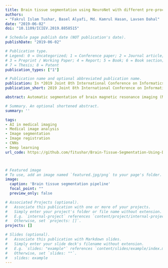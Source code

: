 ```yaml
---
title: Brain tissue segmentation using NeuroNet with different pre-processing techniques
authors:
- "Fakrul Islam Tushar, Basel Alyafi, Md. Kamrul Hasan, Lavsen Dahal"
date: "2019-06-02"
doi: "10.1109/ICIEV.2019.8858515"

# Schedule page publish date (NOT publication's date).
publishDate: "2019-06-02"

# Publication type.
# Legend: 0 = Uncategorized; 1 = Conference paper; 2 = Journal article;
# 3 = Preprint / Working Paper; 4 = Report; 5 = Book; 6 = Book section;
# 7 = Thesis; 8 = Patent
publication_types: ["1"]

# Publication name and optional abbreviated publication name.
publication: In *2019 Joint 8th International Conference on Informatics, Electronics & Vision (ICIEV) and 2019 3rd International Conference on Imaging, Vision & Pattern Recognition (icIVPR)*
publication_short: 2019 Joint 8th International Conference on Informatics, Electronics & Vision (ICIEV) and 2019 3rd International Conference on Imaging, Vision & Pattern Recognition (icIVPR), Spokane, WA, USA, 2019, pp. 223-227

abstract: Automatic segmentation of brain magnetic resonance imaging (MRI) images is one of the vital steps for quantitative analysis of the brain for further inspection. In this paper, NeuroNet has been adopted to segment the brain tissues using a ResNet in the encoder and a fully convolution network (FCN) in the decoder. Various hyper-parameters have been tuned to achieve the best performance, while network parameters (kernel and bias) were initialized using the NeuroNet pre-trained model. Different pre-processing pipelines have also been introduced to get a robust trained model. The model has been trained and tested on the IBSR18 data set. The outcome of the research indicates that for the IBSR18 data set, pre-processing and proper tuning of hyper-parameters for the NeuroNet model have improved DICE for brain tissue segmentation.

# Summary. An optional shortened abstract.
summary: ''

tags:
- AI in medical imaging
- Medical image analysis
- Image segmentation
- Image registration
- CNNs
- Deep learning
url_code: https://github.com/fitushar/Brain-Tissue-Segmentation-Using-Deep-Learning-Pipeline-NeuroNet



# Featured image
# To use, add an image named `featured.jpg/png` to your page's folder.
image:
  caption: 'Brain tissue segmentation pipeline'
  focal_point: ""
  preview_only: false

# Associated Projects (optional).
#   Associate this publication with one or more of your projects.
#   Simply enter your project's folder or file name without extension.
#   E.g. `internal-project` references `content/project/internal-project/index.md`.
#   Otherwise, set `projects: []`.
projects: []

# Slides (optional).
#   Associate this publication with Markdown slides.
#   Simply enter your slide deck's filename without extension.
#   E.g. `slides: "example"` references `content/slides/example/index.md`.
#   Otherwise, set `slides: ""`.
#	slides: example
---
```



